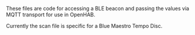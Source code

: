 These files are code for accessing a BLE beacon and passing the values via MQTT transport for use in OpenHAB.

Currently the scan file is specific for a Blue Maestro Tempo Disc.
